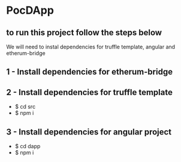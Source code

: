 # PocDApp
## to run this project follow the steps below
We will need to instal dependencies for truffle template, angular and etherum-bridge

## 1 - Install dependencies for etherum-bridge

## 2 - Install dependencies for truffle template 
* $ cd src
* $ npm i

## 3 - Install dependencies for angular project
* $ cd dapp
* $ npm i

##

